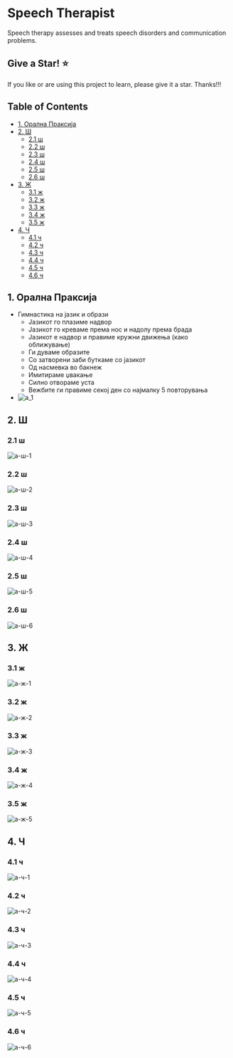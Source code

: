# Speech Therapist
Speech therapy assesses and treats speech disorders and communication problems.

## Give a Star! :star:

If you like or are using this project to learn, please give it a star. Thanks!!!

## Table of Contents

- [1. Орална Праксија](#1-орална-праксија)
- [2. Ш](#2-ш)
  - [2.1 ш](#21-ш)
  - [2.2 ш](#22-ш)
  - [2.3 ш](#23-ш)
  - [2.4 ш](#24-ш)
  - [2.5 ш](#25-ш)
  - [2.6 ш](#26-ш)
- [3. Ж](#3-ж)
  - [3.1 ж](#31-ж)
  - [3.2 ж](#32-ж)
  - [3.3 ж](#33-ж)
  - [3.4 ж](#34-ж)
  - [3.5 ж](#35-ж)
- [4. Ч](#4-ч)
  - [4.1 ч](#41-ч)
  - [4.2 ч](#42-ч)
  - [4.3 ч](#43-ч)
  - [4.4 ч](#44-ч)
  - [4.5 ч](#45-ч)
  - [4.6 ч](#46-ч)

## 1. Орална Праксија
- Гимнастика на јазик и образи
  - Јазикот го плазиме надвор
  - Јазикот го креваме према нос и надолу према брада
  - Јазикот е надвор и правиме кружни движења (како оближување)
  - Ги дуваме образите
  - Со затворени заби буткаме со јазикот
  - Од насмевка во бакнеж 
  - Имитираме џвакање
  - Силно отвораме уста
  - Вежбите ги правиме секој ден со најмалку 5 повторувања
- ![a_1](img/a_1.jpg)

## 2. Ш
### 2.1 ш
![а-ш-1](img/а-ш-1.jpg)
### 2.2 ш
![а-ш-2](img/а-ш-2.jpg)
### 2.3 ш
![а-ш-3](img/а-ш-3.jpg)
### 2.4 ш
![а-ш-4](img/а-ш-4.jpg)
### 2.5 ш
![а-ш-5](img/а-ш-5.jpg)
### 2.6 ш
![а-ш-6](img/а-ш-6.jpg)

## 3. Ж
### 3.1 ж
![а-ж-1](img/а-ж-1.jpg)
### 3.2 ж
![а-ж-2](img/а-ж-2.jpg)
### 3.3 ж
![а-ж-3](img/а-ж-3.jpg)
### 3.4 ж
![а-ж-4](img/а-ж-4.jpg)
### 3.5 ж
![а-ж-5](img/а-ж-5.jpg)

## 4. Ч
### 4.1 ч
![а-ч-1](img/а-ч-1.jpg)
### 4.2 ч
![а-ч-2](img/а-ч-2.jpg)
### 4.3 ч
![а-ч-3](img/а-ч-3.jpg)
### 4.4 ч
![а-ч-4](img/а-ч-4.jpg)
### 4.5 ч
![а-ч-5](img/а-ч-5.jpg)
### 4.6 ч
![а-ч-6](img/а-ч-6.jpg)


